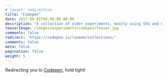 ```yaml
---
# layout: redirection
title: "Codepen"
date: 2017-09-01T00:00:00-00:00
description: "A collection of older experiments, mainly using SVG and GSAP, hosted on Codepen"
teaserImage: /images/experiments/codepen/teaser.jpg
comments: false
redirect: 'https://codepen.io/looeee/collections/'
comments: false
meta: false
pagination: false
weight: 5
---
```


<p>Redirecting you to <a href="https://codepen.io/looeee/collections/">Codepen</a>, hold tight!</p>